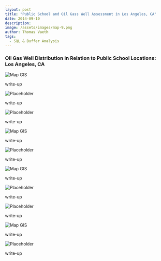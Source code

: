 ```yaml
---
layout: post
title: "Public School and Oil Gass Well Assessment in Los Angeles, CA" 
date: 2014-09-10
description: 
image: /assets/images/map-9.png
author: Thomas Vaeth
tags: 
  - SQL & Buffer Analysis
---
```


### Oil Gas Well Distribution in Relation to Public School Locations: Los Angeles, CA

![Map GIS](/assets/images/map-1.png)

write-up

![Placeholder](/assets/images/map-2.png)

write-up

![Placeholder](/assets/images/map-3.png)

write-up

![Map GIS](/assets/images/map-4.png)

write-up

![Placeholder](/assets/images/map-5.png)

write-up

![Map GIS](/assets/images/map-6.png)

write-up

![Placeholder](/assets/images/map-7.png)

write-up

![Placeholder](/assets/images/map-8.png)

write-up

![Map GIS](/assets/images/map-9.png)

write-up

![Placeholder](/assets/images/map-10.png)

write-up